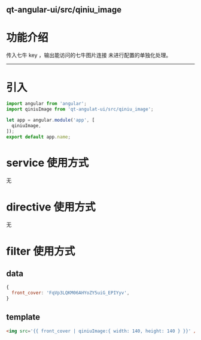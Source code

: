 qt-angular-ui/src/qiniu_image
---

# 功能介绍
传入七牛 key ，输出能访问的七牛图片连接
未进行配置的单独化处理。

---

# 引入

```javascript
import angular from 'angular';
import qiniuImage from 'qt-angulat-ui/src/qiniu_image';

let app = angular.module('app', [
  qiniuImage,
]);
export default app.name;
```

# service 使用方式
无

# directive 使用方式
无

# filter 使用方式
## data
```javascript
{
  front_cover: 'FqVp3LQKM06AHYoZY5uiG_EPIYyv',
}
```
## template
```html
<img src='{{ front_cover | qiniuImage:{ width: 140, height: 140 } }}' />
```
